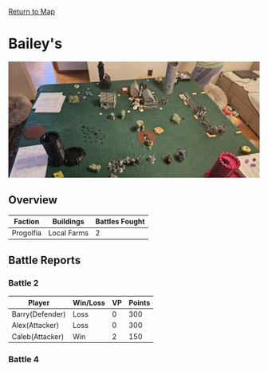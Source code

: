 [Return to Map](https://barry4356.pythonanywhere.com/aof_interactive_map?showBattles=on)

# Bailey's
![Battle2](../static/images/Bailey's1.jpg "Battle2")

## Overview

| Faction | Buildings | Battles Fought |
| --- | --- | --- |
| Progolfia | Local Farms | 2 |

## Battle Reports
### Battle 2
| Player | Win/Loss | VP | Points |
| --- | --- | --- | --- |
| Barry(Defender) | Loss | 0 | 300 | 
| Alex(Attacker) | Loss | 0 | 300 | 
| Caleb(Attacker) | Win | 2 | 150 | 
### Battle 4
